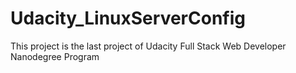 # Udacity_LinuxServerConfig
This project is the last project of Udacity Full Stack Web Developer Nanodegree Program
